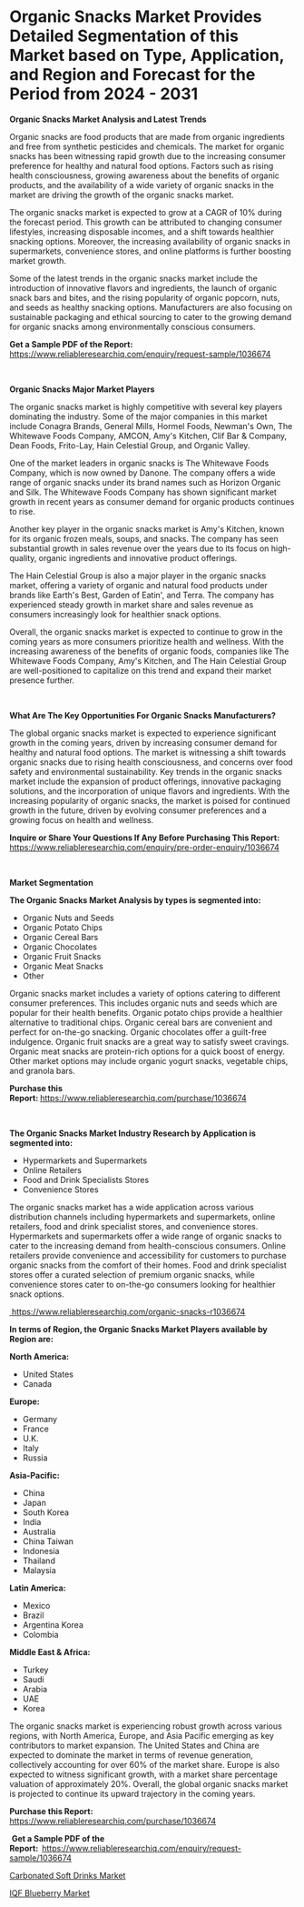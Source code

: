 <p><h1>Organic Snacks Market Provides Detailed Segmentation of this Market based on Type, Application, and Region and Forecast for the Period from 2024 - 2031</h1></p><p><strong>Organic Snacks Market Analysis and Latest Trends</strong></p>
<p><p>Organic snacks are food products that are made from organic ingredients and free from synthetic pesticides and chemicals. The market for organic snacks has been witnessing rapid growth due to the increasing consumer preference for healthy and natural food options. Factors such as rising health consciousness, growing awareness about the benefits of organic products, and the availability of a wide variety of organic snacks in the market are driving the growth of the organic snacks market.</p><p>The organic snacks market is expected to grow at a CAGR of 10% during the forecast period. This growth can be attributed to changing consumer lifestyles, increasing disposable incomes, and a shift towards healthier snacking options. Moreover, the increasing availability of organic snacks in supermarkets, convenience stores, and online platforms is further boosting market growth.</p><p>Some of the latest trends in the organic snacks market include the introduction of innovative flavors and ingredients, the launch of organic snack bars and bites, and the rising popularity of organic popcorn, nuts, and seeds as healthy snacking options. Manufacturers are also focusing on sustainable packaging and ethical sourcing to cater to the growing demand for organic snacks among environmentally conscious consumers.</p></p>
<p><strong>Get a Sample PDF of the Report:&nbsp;</strong> <a href="https://www.reliableresearchiq.com/enquiry/request-sample/1036674">https://www.reliableresearchiq.com/enquiry/request-sample/1036674</a></p>
<p>&nbsp;</p>
<p><strong>Organic Snacks Major Market Players</strong></p>
<p><p>The organic snacks market is highly competitive with several key players dominating the industry. Some of the major companies in this market include Conagra Brands, General Mills, Hormel Foods, Newman's Own, The Whitewave Foods Company, AMCON, Amy's Kitchen, Clif Bar & Company, Dean Foods, Frito-Lay, Hain Celestial Group, and Organic Valley.</p><p>One of the market leaders in organic snacks is The Whitewave Foods Company, which is now owned by Danone. The company offers a wide range of organic snacks under its brand names such as Horizon Organic and Silk. The Whitewave Foods Company has shown significant market growth in recent years as consumer demand for organic products continues to rise.</p><p>Another key player in the organic snacks market is Amy's Kitchen, known for its organic frozen meals, soups, and snacks. The company has seen substantial growth in sales revenue over the years due to its focus on high-quality, organic ingredients and innovative product offerings.</p><p>The Hain Celestial Group is also a major player in the organic snacks market, offering a variety of organic and natural food products under brands like Earth's Best, Garden of Eatin', and Terra. The company has experienced steady growth in market share and sales revenue as consumers increasingly look for healthier snack options.</p><p>Overall, the organic snacks market is expected to continue to grow in the coming years as more consumers prioritize health and wellness. With the increasing awareness of the benefits of organic foods, companies like The Whitewave Foods Company, Amy's Kitchen, and The Hain Celestial Group are well-positioned to capitalize on this trend and expand their market presence further.</p></p>
<p>&nbsp;</p>
<p><strong>What Are The Key Opportunities For Organic Snacks Manufacturers?</strong></p>
<p><p>The global organic snacks market is expected to experience significant growth in the coming years, driven by increasing consumer demand for healthy and natural food options. The market is witnessing a shift towards organic snacks due to rising health consciousness, and concerns over food safety and environmental sustainability. Key trends in the organic snacks market include the expansion of product offerings, innovative packaging solutions, and the incorporation of unique flavors and ingredients. With the increasing popularity of organic snacks, the market is poised for continued growth in the future, driven by evolving consumer preferences and a growing focus on health and wellness.</p></p>
<p><strong>Inquire or Share Your Questions If Any Before Purchasing This Report:</strong> <a href="https://www.reliableresearchiq.com/enquiry/pre-order-enquiry/1036674">https://www.reliableresearchiq.com/enquiry/pre-order-enquiry/1036674</a></p>
<p>&nbsp;</p>
<p><strong>Market Segmentation</strong></p>
<p><strong>The Organic Snacks Market Analysis by types is segmented into:</strong></p>
<p><ul><li>Organic Nuts and Seeds</li><li>Organic Potato Chips</li><li>Organic Cereal Bars</li><li>Organic Chocolates</li><li>Organic Fruit Snacks</li><li>Organic Meat Snacks</li><li>Other</li></ul></p>
<p><p>Organic snacks market includes a variety of options catering to different consumer preferences. This includes organic nuts and seeds which are popular for their health benefits. Organic potato chips provide a healthier alternative to traditional chips. Organic cereal bars are convenient and perfect for on-the-go snacking. Organic chocolates offer a guilt-free indulgence. Organic fruit snacks are a great way to satisfy sweet cravings. Organic meat snacks are protein-rich options for a quick boost of energy. Other market options may include organic yogurt snacks, vegetable chips, and granola bars.</p></p>
<p><strong>Purchase this Report:&nbsp;</strong><a href="https://www.reliableresearchiq.com/purchase/1036674">https://www.reliableresearchiq.com/purchase/1036674</a></p>
<p>&nbsp;</p>
<p><strong>The Organic Snacks Market Industry Research by Application is segmented into:</strong></p>
<p><ul><li>Hypermarkets and Supermarkets</li><li>Online Retailers</li><li>Food and Drink Specialists Stores</li><li>Convenience Stores</li></ul></p>
<p><p>The organic snacks market has a wide application across various distribution channels including hypermarkets and supermarkets, online retailers, food and drink specialist stores, and convenience stores. Hypermarkets and supermarkets offer a wide range of organic snacks to cater to the increasing demand from health-conscious consumers. Online retailers provide convenience and accessibility for customers to purchase organic snacks from the comfort of their homes. Food and drink specialist stores offer a curated selection of premium organic snacks, while convenience stores cater to on-the-go consumers looking for healthier snack options.</p></p>
<p><a href="https://www.reliableresearchiq.com/organic-snacks-r1036674">&nbsp;https://www.reliableresearchiq.com/organic-snacks-r1036674</a></p>
<p><strong>In terms of Region, the Organic Snacks Market Players available by Region are:</strong></p>
<p>
    <p> <strong> North America: </strong>
        <ul>
            <li>United States</li>
            <li>Canada</li>
        </ul>
        </p> 
    <p> <strong> Europe: </strong>
        <ul>
            <li>Germany</li>
            <li>France</li>
            <li>U.K.</li>
            <li>Italy</li>
            <li>Russia</li>
        </ul>
        </p> 
    <p> <strong> Asia-Pacific: </strong>
        <ul>
            <li>China</li>
            <li>Japan</li>
            <li>South Korea</li>
            <li>India</li>
            <li>Australia</li>
            <li>China Taiwan</li>
            <li>Indonesia</li>
            <li>Thailand</li>
            <li>Malaysia</li>
        </ul>
        </p> 
    <p> <strong> Latin America: </strong>
        <ul>
            <li>Mexico</li>
            <li>Brazil</li>
            <li>Argentina Korea</li>
            <li>Colombia</li>
        </ul>
        </p> 
    <p> <strong> Middle East & Africa: </strong>
        <ul>
            <li>Turkey</li>
            <li>Saudi</li>
            <li>Arabia</li>
            <li>UAE</li>
            <li>Korea</li>
        </ul>
    </p>
    </p>
<p><p>The organic snacks market is experiencing robust growth across various regions, with North America, Europe, and Asia Pacific emerging as key contributors to market expansion. The United States and China are expected to dominate the market in terms of revenue generation, collectively accounting for over 60% of the market share. Europe is also expected to witness significant growth, with a market share percentage valuation of approximately 20%. Overall, the global organic snacks market is projected to continue its upward trajectory in the coming years.</p></p>
<p><strong>Purchase this Report: </strong><a href="https://www.reliableresearchiq.com/purchase/1036674">https://www.reliableresearchiq.com/purchase/1036674</a></p>
<p>&nbsp;<strong>Get a Sample PDF of the Report:&nbsp;&nbsp;</strong><a href="https://www.reliableresearchiq.com/enquiry/request-sample/1036674">https://www.reliableresearchiq.com/enquiry/request-sample/1036674</a></p>
<p><strong></strong></p>
<p><p><a href="https://github.com/JordyBecker/Market-Research-Report-List-1/blob/main/carbonated-soft-drinks-market.md">Carbonated Soft Drinks Market</a></p><p><a href="https://github.com/sydneyHley85/Market-Research-Report-List-1/blob/main/iqf-blueberry-market.md">IQF Blueberry Market</a></p></p>